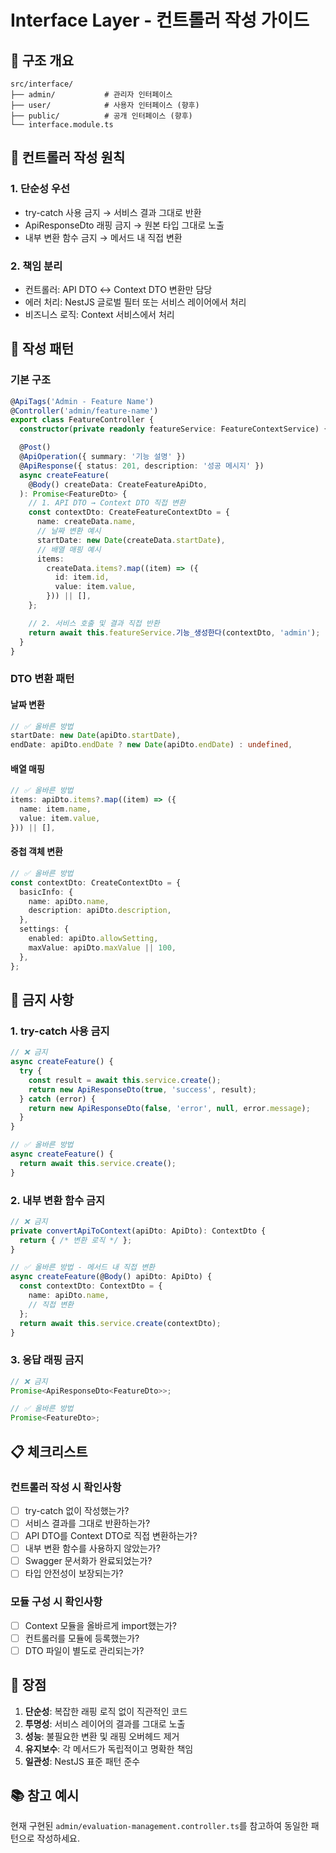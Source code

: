 # Interface Layer - 컨트롤러 작성 가이드

## 📁 구조 개요

```
src/interface/
├── admin/           # 관리자 인터페이스
├── user/            # 사용자 인터페이스 (향후)
├── public/          # 공개 인터페이스 (향후)
└── interface.module.ts
```

## 🎯 컨트롤러 작성 원칙

### 1. **단순성 우선**

- try-catch 사용 금지 → 서비스 결과 그대로 반환
- ApiResponseDto 래핑 금지 → 원본 타입 그대로 노출
- 내부 변환 함수 금지 → 메서드 내 직접 변환

### 2. **책임 분리**

- 컨트롤러: API DTO ↔ Context DTO 변환만 담당
- 에러 처리: NestJS 글로벌 필터 또는 서비스 레이어에서 처리
- 비즈니스 로직: Context 서비스에서 처리

## 📝 작성 패턴

### 기본 구조

```typescript
@ApiTags('Admin - Feature Name')
@Controller('admin/feature-name')
export class FeatureController {
  constructor(private readonly featureService: FeatureContextService) {}

  @Post()
  @ApiOperation({ summary: '기능 설명' })
  @ApiResponse({ status: 201, description: '성공 메시지' })
  async createFeature(
    @Body() createData: CreateFeatureApiDto,
  ): Promise<FeatureDto> {
    // 1. API DTO → Context DTO 직접 변환
    const contextDto: CreateFeatureContextDto = {
      name: createData.name,
      // 날짜 변환 예시
      startDate: new Date(createData.startDate),
      // 배열 매핑 예시
      items:
        createData.items?.map((item) => ({
          id: item.id,
          value: item.value,
        })) || [],
    };

    // 2. 서비스 호출 및 결과 직접 반환
    return await this.featureService.기능_생성한다(contextDto, 'admin');
  }
}
```

### DTO 변환 패턴

#### 날짜 변환

```typescript
// ✅ 올바른 방법
startDate: new Date(apiDto.startDate),
endDate: apiDto.endDate ? new Date(apiDto.endDate) : undefined,
```

#### 배열 매핑

```typescript
// ✅ 올바른 방법
items: apiDto.items?.map((item) => ({
  name: item.name,
  value: item.value,
})) || [],
```

#### 중첩 객체 변환

```typescript
// ✅ 올바른 방법
const contextDto: CreateContextDto = {
  basicInfo: {
    name: apiDto.name,
    description: apiDto.description,
  },
  settings: {
    enabled: apiDto.allowSetting,
    maxValue: apiDto.maxValue || 100,
  },
};
```

## 🚫 금지 사항

### 1. try-catch 사용 금지

```typescript
// ❌ 금지
async createFeature() {
  try {
    const result = await this.service.create();
    return new ApiResponseDto(true, 'success', result);
  } catch (error) {
    return new ApiResponseDto(false, 'error', null, error.message);
  }
}

// ✅ 올바른 방법
async createFeature() {
  return await this.service.create();
}
```

### 2. 내부 변환 함수 금지

```typescript
// ❌ 금지
private convertApiToContext(apiDto: ApiDto): ContextDto {
  return { /* 변환 로직 */ };
}

// ✅ 올바른 방법 - 메서드 내 직접 변환
async createFeature(@Body() apiDto: ApiDto) {
  const contextDto: ContextDto = {
    name: apiDto.name,
    // 직접 변환
  };
  return await this.service.create(contextDto);
}
```

### 3. 응답 래핑 금지

```typescript
// ❌ 금지
Promise<ApiResponseDto<FeatureDto>>;

// ✅ 올바른 방법
Promise<FeatureDto>;
```

## 📋 체크리스트

### 컨트롤러 작성 시 확인사항

- [ ] try-catch 없이 작성했는가?
- [ ] 서비스 결과를 그대로 반환하는가?
- [ ] API DTO를 Context DTO로 직접 변환하는가?
- [ ] 내부 변환 함수를 사용하지 않았는가?
- [ ] Swagger 문서화가 완료되었는가?
- [ ] 타입 안전성이 보장되는가?

### 모듈 구성 시 확인사항

- [ ] Context 모듈을 올바르게 import했는가?
- [ ] 컨트롤러를 모듈에 등록했는가?
- [ ] DTO 파일이 별도로 관리되는가?

## 🎯 장점

1. **단순성**: 복잡한 래핑 로직 없이 직관적인 코드
2. **투명성**: 서비스 레이어의 결과를 그대로 노출
3. **성능**: 불필요한 변환 및 래핑 오버헤드 제거
4. **유지보수**: 각 메서드가 독립적이고 명확한 책임
5. **일관성**: NestJS 표준 패턴 준수

## 📚 참고 예시

현재 구현된 `admin/evaluation-management.controller.ts`를 참고하여 동일한 패턴으로 작성하세요.
